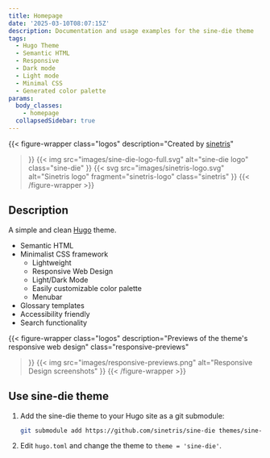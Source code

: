 ```yaml
---
title: Homepage
date: '2025-03-10T08:07:15Z'
description: Documentation and usage examples for the sine-die theme
tags:
  - Hugo Theme
  - Semantic HTML
  - Responsive
  - Dark mode
  - Light mode
  - Minimal CSS
  - Generated color palette
params:
  body_classes:
    - homepage
  collapsedSidebar: true
---
```


{{< figure-wrapper
  class="logos"
  description="Created by [sinetris](https://sinetris.info)"
>}}
{{< img
  src="images/sine-die-logo-full.svg"
  alt="sine-die logo"
  class="sine-die"
>}}
{{< svg
  src="images/sinetris-logo.svg"
  alt="Sinetris logo"
  fragment="sinetris-logo"
  class="sinetris"
>}}
{{< /figure-wrapper >}}

## Description

A simple and clean [Hugo][hugo] theme.

- Semantic HTML
- Minimalist CSS framework
  - Lightweight
  - Responsive Web Design
  - Light/Dark Mode
  - Easily customizable color palette
  - Menubar
- Glossary templates
- Accessibility friendly
- Search functionality

{{< figure-wrapper
  class="logos"
  description="Previews of the theme's responsive web design"
  class="responsive-previews"
>}}
{{< img
  src="images/responsive-previews.png"
  alt="Responsive Design screenshots"
>}}
{{< /figure-wrapper >}}

## Use sine-die theme

1. Add the sine-die theme to your Hugo site as a git submodule:

    ```bash
    git submodule add https://github.com/sinetris/sine-die themes/sine-die
    ```

2. Edit `hugo.toml` and change the theme to `theme = 'sine-die'`.

[hugo]: <https://gohugo.io> "Hugo: open-source static site generators"

